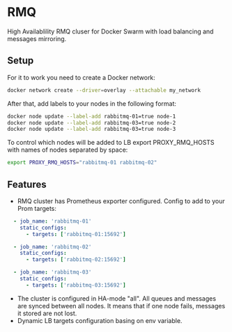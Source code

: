 # RMQ
High Availablility RMQ cluser for Docker Swarm with load balancing and messages mirroring.

Setup
-------------

For it to work you need to create a Docker network:

```bash
docker network create --driver=overlay --attachable my_network

```


After that, add labels to your nodes in the following format:

```bash
docker node update --label-add rabbitmq-01=true node-1
docker node update --label-add rabbitmq-03=true node-2
docker node update --label-add rabbitmq-03=true node-3
```

To control which nodes will be added to LB export PROXY_RMQ_HOSTS with names of nodes separated by space:

```bash
export PROXY_RMQ_HOSTS="rabbitmq-01 rabbitmq-02"
```


Features
-------------
* RMQ cluster has Prometheus exporter configured. Config to add to your Prom targets:
```.yaml
  - job_name: 'rabbitmq-01'
    static_configs:
      - targets: ['rabbitmq-01:15692']

  - job_name: 'rabbitmq-02'
    static_configs:
      - targets: ['rabbitmq-02:15692']

  - job_name: 'rabbitmq-03'
    static_configs:
      - targets: ['rabbitmq-03:15692']
```

* The cluster is configured in HA-mode "all". All queues and messages are synced between all nodes. It means that if one node fails, messages it stored are not lost.
* Dynamic LB targets configuration basing on env variable.

